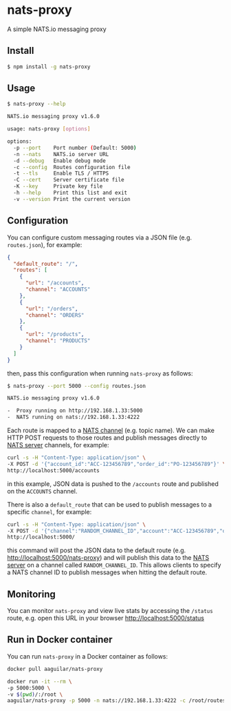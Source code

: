 # nats-proxy

A simple NATS.io messaging proxy

## Install 

```bash
$ npm install -g nats-proxy
```

## Usage

```bash
$ nats-proxy --help

NATS.io messaging proxy v1.6.0

usage: nats-proxy [options]

options:
  -p --port    Port number (Default: 5000)
  -n --nats    NATS.io server URL
  -d --debug   Enable debug mode
  -c --config  Routes configuration file
  -t --tls     Enable TLS / HTTPS
  -C --cert    Server certificate file
  -K --key     Private key file
  -h --help    Print this list and exit
  -v --version Print the current version
```

## Configuration
 
You can configure custom messaging routes via a JSON file (e.g. ```routes.json```), for example: 
  
```json
{
  "default_route": "/",
  "routes": [
    {
      "url": "/accounts",
      "channel": "ACCOUNTS"
    },
    {
      "url": "/orders",
      "channel": "ORDERS"
    },
    {
      "url": "/products",
      "channel": "PRODUCTS"
    }
  ]
}

```

then, pass this configuration when running ```nats-proxy``` as follows:

```bash
$ nats-proxy --port 5000 --config routes.json

NATS.io messaging proxy v1.6.0

-  Proxy running on http://192.168.1.33:5000
-  NATS running on nats://192.168.1.33:4222
```

Each route is mapped to a [NATS channel](http://nats.io/documentation/internals/nats-protocol/) (e.g. topic name). We can make HTTP POST requests to those routes and publish messages directly to [NATS server](https://nats.io/) channels, for example:

```bash
curl -s -H "Content-Type: application/json" \
-X POST -d '{"account_id":"ACC-123456789","order_id":"PO-123456789"}' \
http://localhost:5000/accounts
```

in this example, JSON data is pushed to the ```/accounts``` route and published on the ```ACCOUNTS``` channel.  

There is also a ```default_route``` that can be used to publish messages to a specific ```channel```, for example:
 
```bash
curl -s -H "Content-Type: application/json" \
-X POST -d '{"channel":"RANDOM_CHANNEL_ID","account":"ACC-123456789","orders":"PO-123456789"}' \
http://localhost:5000/
```

this command will post the JSON data to the default route (e.g. [http://localhost:5000/nats-proxy](http://localhost:5000/nats-proxy)) and will publish this data to the [NATS server](https://nats.io/) on a channel called ```RANDOM_CHANNEL_ID```.
This allows clients to specify a NATS channel ID to publish messages when hitting the default route. 

## Monitoring

You can monitor ```nats-proxy``` and view live stats by accessing the ```/status``` route, e.g. open this URL in your browser [http://localhost:5000/status](http://localhost:5000/status)

## Run in Docker container

You can run ```nats-proxy``` in a Docker container as follows:

```bash
docker pull aaguilar/nats-proxy
```

```bash
docker run -it --rm \
-p 5000:5000 \
-v $(pwd)/:/root \
aaguilar/nats-proxy -p 5000 -n nats://192.168.1.33:4222 -c /root/routes.json
```
